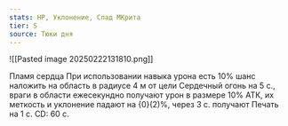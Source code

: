 ```yaml
---
stats: HP, Уклонение, Спад МКрита
tier: S
source: Тюки дня
---
```

![[Pasted image 20250222131810.png]]

Пламя сердца
При использовании навыка урона есть 10% шанс наложить на область в радиусе 4 м от цели Сердечный огонь на 5 с., враги в области ежесекундно получают урон в размере 10% АТК, их меткость и уклонение падают на {0}(2)%, через 3 с. получают Печать на 1 с. CD: 60 с.